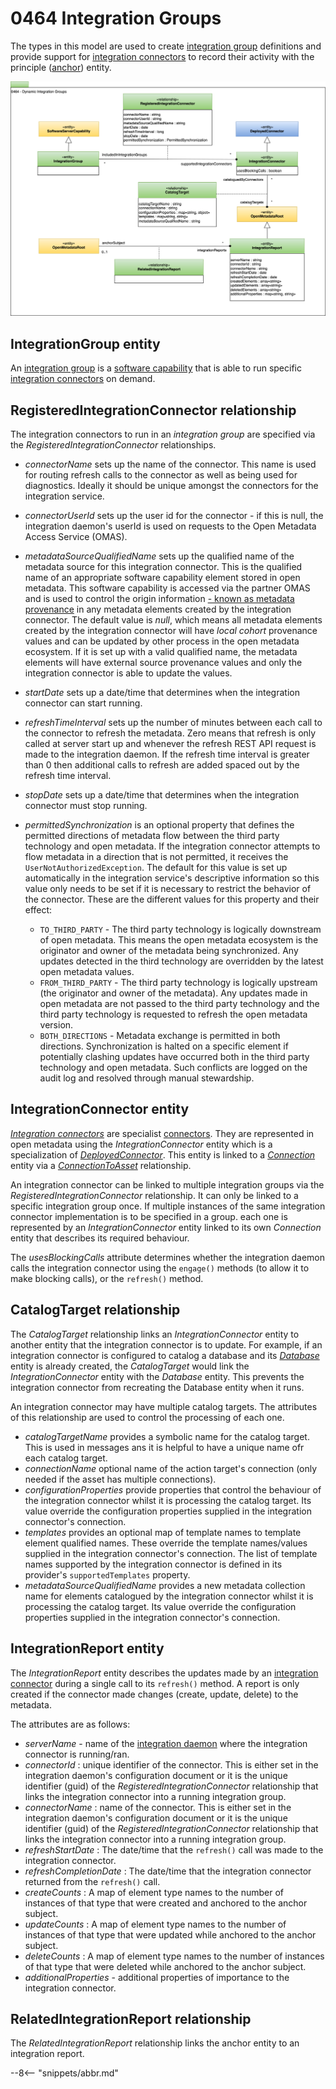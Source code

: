 <!-- SPDX-License-Identifier: CC-BY-4.0 -->
<!-- Copyright Contributors to the ODPi Egeria project. -->

# 0464 Integration Groups

The types in this model are used to create [integration group](/concepts/integration-group) definitions and provide support for [integration connectors](/concepts/integration-connector) to record their activity with the principle ([anchor](/concepts/anchor)) entity.

![UML](0464-Dynamic-Integration-Groups.svg)

## IntegrationGroup entity

An [integration group](/concepts/integration-group) is a [software capability](/types/0/0042-Software-Capabilities) that is able to run specific [integration connectors](/concepts/integration-connector) on demand.

## RegisteredIntegrationConnector relationship

The integration connectors to run in an *integration group* are specified via the *RegisteredIntegrationConnector* relationships.

- *connectorName* sets up the name of the connector. This name is used for routing refresh calls to the connector as well as being used for diagnostics. Ideally it should be unique amongst the connectors for the integration service.
- *connectorUserId* sets up the user id for the connector - if this is null, the integration daemon's userId is used on requests to the Open Metadata Access Service (OMAS).
- *metadataSourceQualifiedName* sets up the qualified name of the metadata source for this integration connector. This is the qualified name of an appropriate software capability element stored in open metadata. This software capability is accessed via the partner OMAS and is used to control the origin information [- known as metadata provenance](/features/metadata-provenance/overview) in any metadata elements created by the integration connector.  The default value is *null*, which means all metadata elements created by the integration connector will have *local cohort* provenance values and can be updated by other process in the open metadata ecosystem.  If it is set up with a valid qualified name, the metadata elements will have external source provenance values and only the integration connector is able to update the values.
- *startDate* sets up a date/time that determines when the integration connector can start running.
- *refreshTimeInterval* sets up the number of minutes between each call to the connector to refresh the metadata. Zero means that refresh is only called at server start up and whenever the refresh REST API request is made to the integration daemon. If the refresh time interval is greater than 0 then additional calls to refresh are added spaced out by the refresh time interval.
- *stopDate* sets up a date/time that determines when the integration connector must stop running.
- *permittedSynchronization* is an optional property that defines the permitted directions of metadata flow between the third party technology and open metadata. If the integration connector attempts to flow metadata in a direction that is not permitted, it receives the `UserNotAuthorizedException`. The default for this value is set up automatically in the integration service's descriptive information so this value only needs to be set if it is necessary to restrict the behavior of the connector. These are the different values for this property and their effect:
    
    - `TO_THIRD_PARTY` - The third party technology is logically downstream of open metadata. This means the open metadata ecosystem is the originator and owner of the metadata being synchronized. Any updates detected in the third technology are overridden by the latest open metadata values.
    - `FROM_THIRD_PARTY` - The third party technology is logically upstream (the originator and owner of the metadata). Any updates made in open metadata are not passed to the third party technology and the third party technology is requested to refresh the open metadata version.
    - `BOTH_DIRECTIONS` - Metadata exchange is permitted in both directions. Synchronization is halted on a specific element if potentially clashing updates have occurred both in the third party technology and open metadata. Such conflicts are logged on the audit log and resolved through manual stewardship.

## IntegrationConnector entity

*[Integration connectors](/concepts/integration-connector)* are specialist [connectors](/concepts/connector).  They are represented in open metadata using the *IntegrationConnector* entity which is a specialization of *[DeployedConnector](/types/2/0215-Software-Components)*.  This entity is linked to a *[Connection](/types/2/0201-Connectors-and-Connections)* entity via a *[ConnectionToAsset](/types/2/0205-Connection-Linkage)* relationship.

An integration connector can be linked to multiple integration groups via the *RegisteredIntegrationConnector* relationship.  It can only be linked to a specific integration group once.  If multiple instances of the same integration connector implementation is to be specified in a group. each one is represented by an *IntegrationConnector* entity linked to its own *Connection* entity that describes its required behaviour.

The *usesBlockingCalls* attribute determines whether the integration daemon calls the integration connector using the `engage()` methods (to allow it to make blocking calls), or the `refresh()` method.

## CatalogTarget relationship

The *CatalogTarget* relationship links an *IntegrationConnector* entity to another entity that the integration connector is to update.  For example, if an integration connector is configured to catalog a database and its [*Database*](/types/2/0224-Databases) entity is already created, the *CatalogTarget* would link the *IntegrationConnector* entity with the *Database* entity.  This prevents the integration connector from recreating the Database entity when it runs.

An integration connector may have multiple catalog targets.  The attributes of this relationship are used to control the processing of each one.

* *catalogTargetName* provides a symbolic name for the catalog target.  This is used in messages ans it is helpful to have a unique name ofr each catalog target.
* *connectionName* optional name of the action target's connection (only needed if the asset has multiple connections).
* *configurationProperties* provide properties that control the behaviour of the integration connector whilst it is processing the catalog target. Its value override the configuration properties supplied in the integration connector's connection.
* *templates* provides an optional map of template names to template element qualified names.  These override the template names/values supplied in the integration connector's connection.  The list of template names supported by the integration connector is defined in its provider's `supportedTemplates` property.
* *metadataSourceQualifiedName* provides a new metadata collection name for elements catalogued by the integration connector whilst it is processing the catalog target. Its value override the configuration properties supplied in the integration connector's connection.

## IntegrationReport entity

The *IntegrationReport* entity describes the updates made by an [integration connector](/concepts/integration-connector) during a single call to its `refresh()` method.  A report is only created if the connector made changes (create, update, delete) to the metadata.

The attributes are as follows:

* *serverName* - name of the [integration daemon](/concepts/integration-daemon) where the integration connector is running/ran.
* *connectorId* : unique identifier of the connector.  This is either set in the integration daemon's configuration document or it is the unique identifier (guid) of the *RegisteredIntegrationConnector* relationship that links the integration connector into a running integration group.
* *connectorName* : name of the connector.  This is either set in the integration daemon's configuration document or it is the unique identifier (guid) of the *RegisteredIntegrationConnector* relationship that links the integration connector into a running integration group.
* *refreshStartDate* : The date/time that the `refresh()` call was made to the integration connector.
* *refreshCompletionDate* : The date/time that the integration connector returned from the `refresh()` call.
* *createCounts* : A map of element type names to the number of instances of that type that were created and anchored to the anchor subject.
* *updateCounts* : A map of element type names to the number of instances of that type that were updated while anchored to the anchor subject.
* *deleteCounts* : A map of element type names to the number of instances of that type that were deleted while anchored to the anchor subject.
* *additionalProperties* - additional properties of importance to the integration connector.

## RelatedIntegrationReport relationship

The *RelatedIntegrationReport* relationship links the anchor entity to an integration report.


--8<-- "snippets/abbr.md"